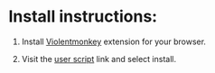 # Install instructions:

1. Install [Violentmonkey](https://violentmonkey.github.io/get-it/) extension for your browser.

1. Visit the [user script](https://raw.githubusercontent.com/barca-reddit/strawpoll-userscript-react/master/dist/strawpoll.user.js) link and select install.
